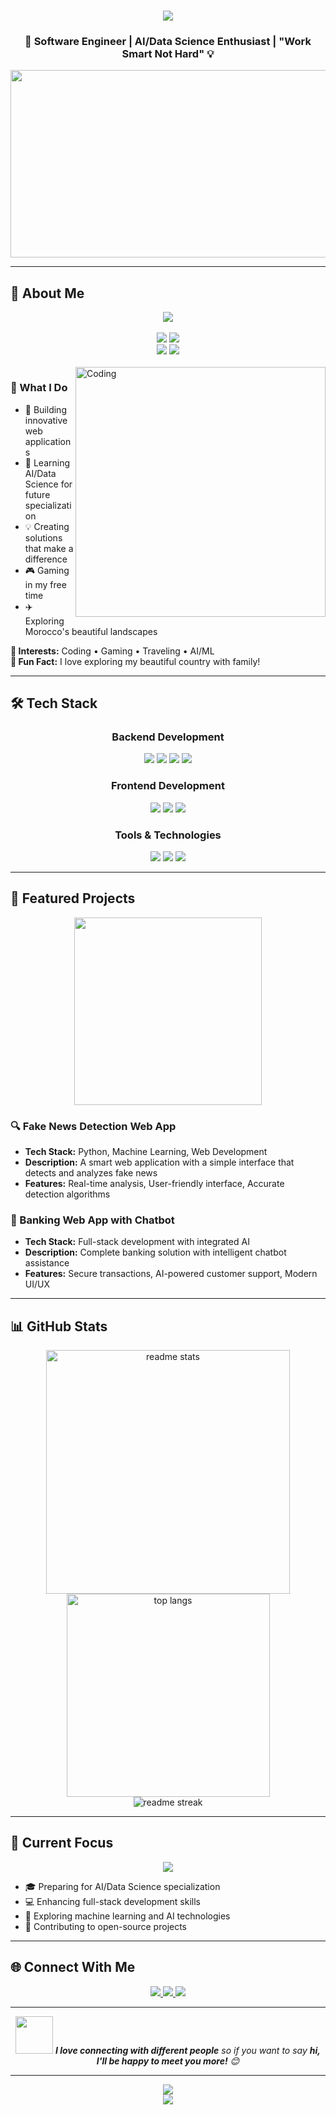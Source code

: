 <h1 align="center">
  <img src="https://readme-typing-svg.herokuapp.com/?font=Righteous&size=35&center=true&vCenter=true&width=500&height=70&duration=4000&lines=Hi+There!+👋;+I'm+Walid+Yassine!;" />
</h1>

<h3 align="center">🚀 Software Engineer | AI/Data Science Enthusiast | "Work Smart Not Hard" 💡</h3>

<div align="center">
  <img src="https://media.giphy.com/media/dWesBcTLavkZuG35MI/giphy.gif" width="600" height="300"/>
</div>

---

## 🎯 About Me

<div align="center">
  <img src="https://readme-typing-svg.herokuapp.com/?font=Righteous&size=25&center=true&vCenter=true&width=600&height=50&duration=4000&lines=Software+Engineer+%40+EMSI;AI%2FData+Science+Enthusiast;Work+Smart+Not+Hard!" />
</div>

<br>

<div align="center">
  <img src="https://img.shields.io/badge/🚀%20Current%20Role-Software%20Engineer%20@%20EMSI-blue?style=for-the-badge" />
  <img src="https://img.shields.io/badge/🎓%20Next%20Goal-AI%2FData%20Science%20Specialization-green?style=for-the-badge" />
</div>

<div align="center">
  <img src="https://img.shields.io/badge/🇲🇦%20Location-Morocco-red?style=for-the-badge" />
  <img src="https://img.shields.io/badge/💡%20Motto-Work%20Smart%20Not%20Hard-yellow?style=for-the-badge" />
</div>

<br>

<img align="right" alt="Coding" width="400" src="https://media.giphy.com/media/SWoSkN6DxTszqIKEqv/giphy.gif">

### 🌟 What I Do
- 🔭 Building innovative web applications
- 🌱 Learning AI/Data Science for future specialization
- 💡 Creating solutions that make a difference
- 🎮 Gaming in my free time
- ✈️ Exploring Morocco's beautiful landscapes

**🎯 Interests:** Coding • Gaming • Traveling • AI/ML  
**🌟 Fun Fact:** I love exploring my beautiful country with family!

---

## 🛠️ Tech Stack

<div align="center">

### Backend Development
<img src="https://img.shields.io/badge/Java-ED8B00?style=for-the-badge&logo=openjdk&logoColor=white" />
<img src="https://img.shields.io/badge/Spring_Boot-F2F4F9?style=for-the-badge&logo=spring-boot" />
<img src="https://img.shields.io/badge/Python-3776AB?style=for-the-badge&logo=python&logoColor=white" />
<img src="https://img.shields.io/badge/Django-092E20?style=for-the-badge&logo=django&logoColor=green" />

### Frontend Development
<img src="https://img.shields.io/badge/JavaScript-F7DF1E?style=for-the-badge&logo=javascript&logoColor=black" />
<img src="https://img.shields.io/badge/TypeScript-007ACC?style=for-the-badge&logo=typescript&logoColor=white" />
<img src="https://img.shields.io/badge/React-20232A?style=for-the-badge&logo=react&logoColor=61DAFB" />

### Tools & Technologies
<img src="https://img.shields.io/badge/Git-F05032?style=for-the-badge&logo=git&logoColor=white" />
<img src="https://img.shields.io/badge/GitHub-100000?style=for-the-badge&logo=github&logoColor=white" />
<img src="https://img.shields.io/badge/VS_Code-0078D4?style=for-the-badge&logo=visual%20studio%20code&logoColor=white" />

</div>

---

## 🚀 Featured Projects

<div align="center">
  <img src="https://media.giphy.com/media/26tn33aiTi1jkl6H6/giphy.gif" width="300">
</div>

### 🔍 Fake News Detection Web App
- **Tech Stack:** Python, Machine Learning, Web Development
- **Description:** A smart web application with a simple interface that detects and analyzes fake news
- **Features:** Real-time analysis, User-friendly interface, Accurate detection algorithms

### 🏦 Banking Web App with Chatbot
- **Tech Stack:** Full-stack development with integrated AI
- **Description:** Complete banking solution with intelligent chatbot assistance
- **Features:** Secure transactions, AI-powered customer support, Modern UI/UX

---

## 📊 GitHub Stats

<div align="center">
  <img width="390" src="https://github-readme-stats.vercel.app/api?username=Walid-Ysn&count_private=true&show_icons=true&theme=react&rank_icon=github&border_radius=10" alt="readme stats" />
  <img width="325" src="https://github-readme-stats.vercel.app/api/top-langs/?username=Walid-Ysn&hide=HTML&langs_count=8&layout=compact&theme=react&border_radius=10&size_weight=0.5&count_weight=0.5&exclude_repo=github-readme-stats" alt="top langs" />
</div>

<div align="center">
  <img src="https://github-readme-streak-stats.herokuapp.com/?user=Walid-Ysn&theme=react&border_radius=10" alt="readme streak" />
</div>

---

## 🎯 Current Focus

<div align="center">
  <img src="https://readme-typing-svg.herokuapp.com/?font=Righteous&size=25&center=true&vCenter=true&width=600&height=50&duration=4000&lines=Preparing+for+AI%2FData+Science+Specialization;Building+Amazing+Web+Applications;Learning+New+Technologies+Daily;" />
</div>

- 🎓 Preparing for AI/Data Science specialization
- 💻 Enhancing full-stack development skills
- 🤖 Exploring machine learning and AI technologies
- 🌟 Contributing to open-source projects

---

## 🌐 Connect With Me

<div align="center">
  <a href="https://www.linkedin.com/in/walid-yassine-4a8293226/">
    <img src="https://img.shields.io/badge/LinkedIn-0077B5?style=for-the-badge&logo=linkedin&logoColor=white" />
  </a>
  <a href="https://www.instagram.com/walidysne/">
    <img src="https://img.shields.io/badge/Instagram-E4405F?style=for-the-badge&logo=instagram&logoColor=white" />
  </a>
  <a href="mailto:yassine.walid40@gmail.com">
    <img src="https://img.shields.io/badge/Gmail-D14836?style=for-the-badge&logo=gmail&logoColor=white" />
  </a>
</div>

---

<div align="center">
  <img src="https://media.giphy.com/media/LnQjpWaON8nhr21vNW/giphy.gif" width="60"> 
  <em><b>I love connecting with different people</b> so if you want to say <b>hi, I'll be happy to meet you more!</b> 😊</em>
</div>

---

<div align="center">
  <img src="https://readme-typing-svg.herokuapp.com/?font=Righteous&size=25&center=true&vCenter=true&width=500&height=50&duration=4000&lines=Thanks+for+visiting!+✨;Let's+build+something+amazing!+🚀;" />
</div>

<div align="center">
  <img src="https://capsule-render.vercel.app/api?type=waving&color=gradient&height=100&section=footer"/>
</div>
